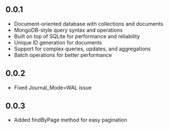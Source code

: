 ## 0.0.1

- Document-oriented database with collections and documents
- MongoDB-style query syntax and operations
- Built on top of SQLite for performance and reliability
- Unique ID generation for documents
- Support for complex queries, updates, and aggregations
- Batch operations for better performance

## 0.0.2

- Fixed Journal_Mode=WAL issue

## 0.0.3

- Added findByPage method for easy pagination